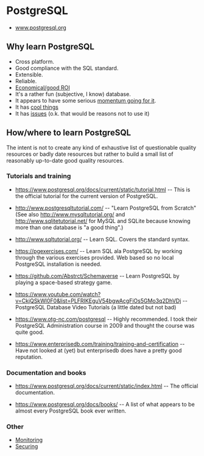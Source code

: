 # PostgreSQL

 * www.postgresql.org

## Why learn PostgreSQL

 * Cross platform.
 * Good compliance with the SQL standard.
 * Extensible.
 * Reliable.
 * [Economical/good ROI](https://www.enterprisedb.com/resources/white-papers/economic-and-business-advantages-edb-postgres-database-solutions)
 * It's a rather fun (subjective, I know) database.
 * It appears to have some serious [momentum going for it](popularity.md).
 * It has [cool things](postgresql-rocks.md)
 * It has [issues](postgresql-sucks.md) (o.k. that would be reasons not to use it)

## How/where to learn PostgreSQL

The intent is not to create any kind of exhaustive list of questionable
quality resources or badly date resources but rather to build a small
list of reasonably up-to-date good quality resources.

### Tutorials and training

 * https://www.postgresql.org/docs/current/static/tutorial.html -- This
    is the official tutorial for the current version of PostgreSQL.

 * http://www.postgresqltutorial.com/ -- "Learn PostgreSQL from Scratch"
    (See also http://www.mysqltutorial.org/ and
    http://www.sqlitetutorial.net/ for MySQL and SQLite because knowing
    more than one database is "a good thing".)

 * http://www.sqltutorial.org/ -- Learn SQL. Covers the standard syntax.

 * https://pgexercises.com/ -- Learn SQL ala PostgreSQL by working
    through the various exercises provided. Web based so no local
    PostgreSQL installation is needed.

 * https://github.com/Abstrct/Schemaverse -- Learn PostgreSQL by
    playing a space-based strategy game.

 * https://www.youtube.com/watch?v=CkjQSkWl0F0&list=PLFRIKEguV54bgwAcgFiOs5GMo3q2DhVDj
    -- PostgreSQL Database Video Tutorials (a little dated but not bad)

 * https://www.otg-nc.com/postgresql -- Highly recommended. I took
    their PostgreSQL Administration course in 2009 and thought the
    course was quite good.

 * https://www.enterprisedb.com/training/training-and-certification
    -- Have not looked at (yet) but enterprisedb does have a pretty
    good reputation.

### Documentation and books

 * https://www.postgresql.org/docs/current/static/index.html -- The
    official documentation.

 * https://www.postgresql.org/docs/books/ -- A list of what appears to
    be almost every PostgreSQL book ever written.

### Other

 * [Monitoring](monitoring.md)
 * [Securing](securing.md)
